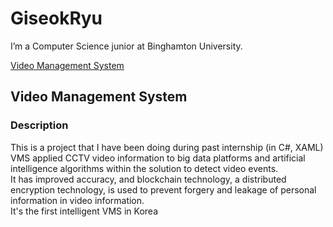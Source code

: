 # GiseokRyu
I’m a Computer Science junior at Binghamton University.

[Video Management System](#video-management-system) <br/>

## Video Management System
### Description
This is a project that I have been doing during past internship (in C#, XAML) <br/>
VMS applied CCTV video information to big data platforms and artificial intelligence algorithms within the solution to detect video events.</br> It has improved accuracy, and blockchain technology, a distributed encryption technology, is used to prevent forgery and leakage of personal information in video information.</br> It's the first intelligent VMS in Korea<br/>


